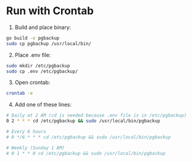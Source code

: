 # Run with Crontab

1. Build and place binary:
```bash
go build -o pgbackup
sudo cp pgbackup /usr/local/bin/
```

2. Place .env file:
```bash
sudo mkdir /etc/pgbackup
sudo cp .env /etc/pgbackup/
```

3. Open crontab:
```bash
crontab -e
```

4. Add one of these lines:
```bash
# Daily at 2 AM (cd is needed because .env file is in /etc/pgbackup)
0 2 * * * cd /etc/pgbackup && sudo /usr/local/bin/pgbackup

# Every 6 hours
# 0 */6 * * * cd /etc/pgbackup && sudo /usr/local/bin/pgbackup

# Weekly (Sunday 1 AM)
# 0 1 * * 0 cd /etc/pgbackup && sudo /usr/local/bin/pgbackup
```
